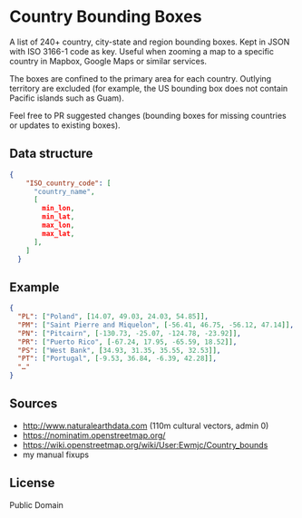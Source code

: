 # Country Bounding Boxes

A list of 240+ country, city-state and region bounding boxes. Kept in JSON with ISO 3166-1 code as key.
Useful when zooming a map to a specific country in Mapbox, Google Maps or similar services.

The boxes are confined to the primary area for each country. Outlying territory are excluded 
(for example, the US bounding box does not contain Pacific islands such as Guam).

Feel free to PR suggested changes (bounding boxes for missing countries or updates to existing boxes).

## Data structure

```json
{
    "ISO_country_code": [
      "country_name",
      [
        min_lon,
        min_lat,
        max_lon,
        max_lat,
      ],
    ]
  }
```

## Example

```json
{
  "PL": ["Poland", [14.07, 49.03, 24.03, 54.85]],
  "PM": ["Saint Pierre and Miquelon", [-56.41, 46.75, -56.12, 47.14]],
  "PN": ["Pitcairn", [-130.73, -25.07, -124.78, -23.92]],
  "PR": ["Puerto Rico", [-67.24, 17.95, -65.59, 18.52]],
  "PS": ["West Bank", [34.93, 31.35, 35.55, 32.53]],
  "PT": ["Portugal", [-9.53, 36.84, -6.39, 42.28]],
  "…"
}
```

## Sources

- http://www.naturalearthdata.com (110m cultural vectors, admin 0)
- https://nominatim.openstreetmap.org/
- https://wiki.openstreetmap.org/wiki/User:Ewmjc/Country_bounds
- my manual fixups

## License
Public Domain
